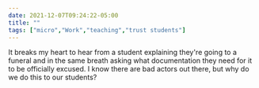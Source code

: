 ```yaml
---
date: 2021-12-07T09:24:22-05:00
title: ""
tags: ["micro","Work","teaching","trust students"]
---
```

It breaks my heart to hear from a student explaining they're going to a funeral and in the same breath asking what documentation they need for it to be officially excused. I know there are bad actors out there, but why do we do this to our students?
